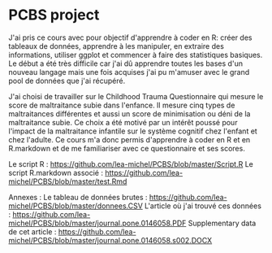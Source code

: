 # PCBS project

J'ai pris ce cours avec pour objectif d'apprendre à coder en R: créer des tableaux de données, apprendre à les manipuler, en extraire des informations, utiliser ggplot et commencer à faire des statistiques basiques.
Le début a été très difficile car j'ai dû apprendre toutes les bases d'un nouveau langage mais une fois acquises j'ai pu m'amuser avec le grand pool de données que j'ai récupéré.

J'ai choisi de travailler sur le Childhood Trauma Questionnaire qui mesure le score de maltraitance subie dans l'enfance. Il mesure cinq types de maltraitances différentes et aussi un score de minimisation ou déni de la maltraitance subie.
Ce choix a été motivé par un intérêt poussé pour l'impact de la maltraitance infantile sur le système cognitif chez l'enfant et chez l'adulte. Ce cours m'a donc permis d'apprendre à coder en R et en R.markdown et de me familiariser avec ce questionnaire et ses scores.

Le script R : https://github.com/lea-michel/PCBS/blob/master/Script.R
Le script R.markdown associé : https://github.com/lea-michel/PCBS/blob/master/test.Rmd

Annexes : 
Le tableau de données brutes : https://github.com/lea-michel/PCBS/blob/master/donnees.CSV
L'article où j'ai trouvé ces données : https://github.com/lea-michel/PCBS/blob/master/journal.pone.0146058.PDF
Supplementary data de cet article : https://github.com/lea-michel/PCBS/blob/master/journal.pone.0146058.s002.DOCX

